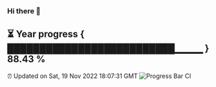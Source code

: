 ### Hi there 👋
⏳ Year progress { ██████████████████████████▁▁▁▁ } 88.43 %
---
⏰ Updated on Sat, 19 Nov 2022 18:07:31 GMT
![Progress Bar CI](https://github.com/Moyi321/Moyi321/workflows/Progress%20Bar%20CI/badge.svg)

